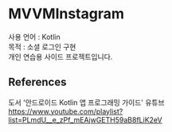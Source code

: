 # MVVMInstagram

사용 언어 : Kotlin<br/>
목적 : 소셜 로그인 구현<br/>
개인 연습용 사이드 프로젝트입니다.

## References

도서 '안드로이드 Kotlin 앱 프로그래밍 가이드'
유튜브 https://www.youtube.com/playlist?list=PLmdU__e_zPf_mEAjwGETH59aB8fLiK2eV


